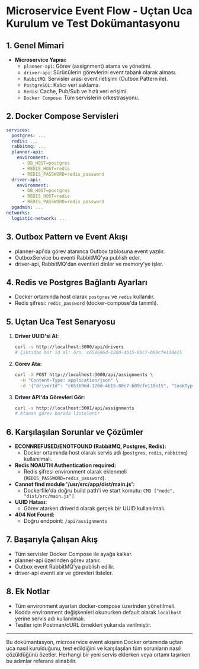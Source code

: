 # Microservice Event Flow - Uçtan Uca Kurulum ve Test Dokümantasyonu

## 1. Genel Mimari

- **Microservice Yapısı:**
  - `planner-api`: Görev (assignment) atama ve yönetimi.
  - `driver-api`: Sürücülerin görevlerini event tabanlı olarak alması.
  - `RabbitMQ`: Servisler arası event iletişimi (Outbox Pattern ile).
  - `PostgreSQL`: Kalıcı veri saklama.
  - `Redis`: Cache, Pub/Sub ve hızlı veri erişimi.
  - `Docker Compose`: Tüm servislerin orkestrasyonu.

## 2. Docker Compose Servisleri

```yaml
services:
  postgres: ...
  redis: ...
  rabbitmq: ...
  planner-api:
    environment:
      - DB_HOST=postgres
      - REDIS_HOST=redis
      - REDIS_PASSWORD=redis_password
  driver-api:
    environment:
      - DB_HOST=postgres
      - REDIS_HOST=redis
      - REDIS_PASSWORD=redis_password
  pgadmin: ...
networks:
  logistic-network: ...
```

## 3. Outbox Pattern ve Event Akışı
- planner-api'da görev atanınca Outbox tablosuna event yazılır.
- OutboxService bu eventi RabbitMQ'ya publish eder.
- driver-api, RabbitMQ'dan eventleri dinler ve memory'ye işler.

## 4. Redis ve Postgres Bağlantı Ayarları
- Docker ortamında host olarak `postgres` ve `redis` kullanılır.
- Redis şifresi: `redis_password` (docker-compose'da tanımlı).

## 5. Uçtan Uca Test Senaryosu
1. **Driver UUID'si Al:**
   ```sh
   curl -s http://localhost:3000/api/drivers
   # Çıktıdan bir id al: örn. c651696d-120d-4b15-80c7-b89cfe118e15
   ```
2. **Görev Ata:**
   ```sh
   curl -X POST http://localhost:3000/api/assignments \
     -H "Content-Type: application/json" \
     -d '{"driverId": "c651696d-120d-4b15-80c7-b89cfe118e15", "taskType": "DELIVERY", "description": "Microservice event test"}'
   ```
3. **Driver API'da Görevleri Gör:**
   ```sh
   curl -s http://localhost:3001/api/assignments
   # Atanan görev burada listelenir
   ```

## 6. Karşılaşılan Sorunlar ve Çözümler
- **ECONNREFUSED/ENOTFOUND (RabbitMQ, Postgres, Redis):**
  - Docker ortamında host olarak servis adı (`postgres`, `redis`, `rabbitmq`) kullanılmalı.
- **Redis NOAUTH Authentication required:**
  - Redis şifresi environment olarak eklenmeli (`REDIS_PASSWORD=redis_password`).
- **Cannot find module '/usr/src/app/dist/main.js':**
  - Dockerfile'da doğru build path'i ve start komutu: `CMD ["node", "dist/src/main.js"]`
- **UUID Hatası:**
  - Görev atarken driverId olarak gerçek bir UUID kullanılmalı.
- **404 Not Found:**
  - Doğru endpoint: `/api/assignments`

## 7. Başarıyla Çalışan Akış
- Tüm servisler Docker Compose ile ayağa kalkar.
- planner-api üzerinden görev atanır.
- Outbox event RabbitMQ'ya publish edilir.
- driver-api eventi alır ve görevleri listeler.

## 8. Ek Notlar
- Tüm environment ayarları docker-compose üzerinden yönetilmeli.
- Kodda environment değişkenleri okunurken default olarak `localhost` yerine servis adı kullanılmalı.
- Testler için Postman/cURL örnekleri yukarıda verilmiştir.

---

Bu dokümantasyon, microservice event akışının Docker ortamında uçtan uca nasıl kurulduğunu, test edildiğini ve karşılaşılan tüm sorunların nasıl çözüldüğünü özetler. Herhangi bir yeni servis eklerken veya ortamı taşırken bu adımlar referans alınabilir. 